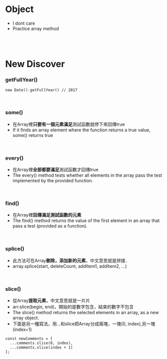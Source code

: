 # Object
- I dont care
- Practice array method
<br>
<br>

# New Discover
### getFullYear()
```
new Date().getFullYear() // 2017
```
<br>


### some()
- 在Array裡**只要有一個元素滿足**測試函數就停下來回傳true
- If it finds an array element where the function returns a true value, some() returns true
<br>


### every()
- 在Array裡**全部都要滿足**測試函數才回傳true
- The every() method tests whether all elements in the array pass the test implemented by the provided function.
<br>


### find()
- 在Array裡**回傳滿足測試函數的元素**
- The find() method returns the value of the first element in an array that pass a test (provided as a function).
<br>


###  splice()
- 此方法可在Array**刪除，添加新的元素**，中文意思就是拼接．
- array.splice(start, deleteCount, addItem1, addItem2, ...)
<br>


### slice()
- 從Array**提取元素**，中文意思就是一片片
- arr.slice(begin, end)，開始的是數字包含，結束的數字不包含
- The slice() method returns the selected elements in an array, as a new array object.
- 下面是另一種寫法，用...和slice把Array分成兩塊，一塊(0, index),另一塊(index+1)
```
const newComments = [
  ...comments.slice(0, index),
  ...comments.slice(index + 1)
];
```
